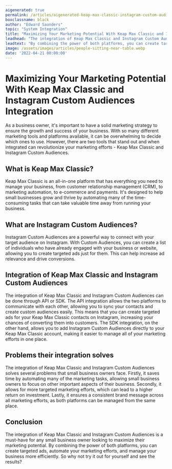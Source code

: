 ```yaml
---
aigenerated: true
permalink: /articles/aigenerated-keap-max-classic-instagram-custom-audiences
boxclassname: black
author: "Edward Saunders"
topic: "System Integration"
title: "Maximizing Your Marketing Potential With Keap Max Classic and Instagram Custom Audiences Integration"
leadhead: "The integration of Keap Max Classic and Instagram Custom Audiences is a must-have for any small business owner looking to maximize their marketing potential"
leadtext: "By combining the power of both platforms, you can create targeted ads, automate your marketing efforts, and manage your business more efficiently. So why not try it out for yourself and see the results?"
image: /assets/images/articles/people-sitting-near-table.webp
date: '2022-04-21 00:00:00'
---
```

<div class="arttext">  <h1>Maximizing Your Marketing Potential With Keap Max Classic and Instagram Custom Audiences Integration</h1>
  <p>As a business owner, it's important to have a solid marketing strategy to ensure the growth and success of your business. With so many different marketing tools and platforms available, it can be overwhelming to decide which ones to use. However, there are two tools that stand out and when integrated can revolutionize your marketing efforts - Keap Max Classic and Instagram Custom Audiences. </p>

  <h2>What is Keap Max Classic?</h2>
  <p>Keap Max Classic is an all-in-one platform that has everything you need to manage your business, from customer relationship management (CRM), to marketing automation, to e-commerce and payments. It's designed to help small businesses grow and thrive by automating many of the time-consuming tasks that can take valuable time away from running your business. </p>

  <h2>What are Instagram Custom Audiences?</h2>
  <p>Instagram Custom Audiences are a powerful way to connect with your target audience on Instagram. With Custom Audiences, you can create a list of individuals who have already engaged with your business or website, allowing you to create targeted ads just for them. This can help increase ad relevance and drive conversions. </p>

  <h2>Integration of Keap Max Classic and Instagram Custom Audiences</h2>
  <p>The integration of Keap Max Classic and Instagram Custom Audiences can be done through API or SDK. The API integration allows the two platforms to communicate with each other, allowing you to sync your contacts and create custom audiences easily. This means that you can create targeted ads for your Keap Max Classic contacts on Instagram, increasing your chances of converting them into customers. The SDK integration, on the other hand, allows you to add Instagram Custom Audiences directly to your Keap Max Classic account, making it easier to manage all of your marketing efforts in one place.</p>

  <h2>Problems their integration solves</h2>
  <p>The integration of Keap Max Classic and Instagram Custom Audiences solves several problems that small business owners face. Firstly, it saves time by automating many of the marketing tasks, allowing small business owners to focus on other important aspects of their business. Secondly, it allows for more targeted marketing efforts, which can lead to a higher return on investment. Lastly, it ensures a consistent brand message across all marketing efforts, as both platforms can be managed from the same place.</p>

  <h2>Conclusion</h2>
  <p>The integration of Keap Max Classic and Instagram Custom Audiences is a must-have for any small business owner looking to maximize their marketing potential. By combining the power of both platforms, you can create targeted ads, automate your marketing efforts, and manage your business more efficiently. So why not try it out for yourself and see the results?</p>
</div>